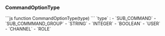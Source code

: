 <h3>CommandOptionType</h3>
```js
function CommandOptionType(type)
```
`type` :
- `SUB_COMMAND`
- `SUB_COMMMAND_GROUP`
- `STRING`
- `INTEGER`
- `BOOLEAN`
- `USER`
- `CHANNEL`
- `ROLE`
